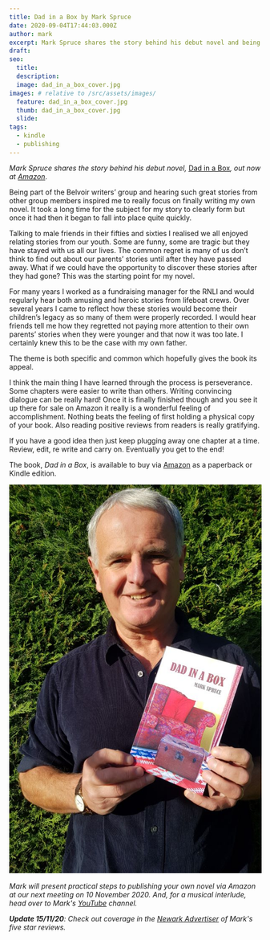 ```yaml
---
title: Dad in a Box by Mark Spruce
date: 2020-09-04T17:44:03.000Z
author: mark
excerpt: Mark Spruce shares the story behind his debut novel and being inspired by the group to write it
draft: 
seo:
  title:
  description:
  image: dad_in_a_box_cover.jpg
images: # relative to /src/assets/images/
  feature: dad_in_a_box_cover.jpg
  thumb: dad_in_a_box_cover.jpg
  slide:
tags:
  - kindle
  - publishing
---
```


_Mark Spruce shares the story behind his debut novel,_ [Dad in a Box](https://www.amazon.co.uk/Dad-Box-Mark-Spruce/dp/B08KGZZR79/ref=tmm_pap_swatch_0?_encoding=UTF8&qid=&sr=)_, out now at_ [_Amazon_](https://www.amazon.co.uk/Dad-Box-Mark-Spruce/dp/B08KGZZR79/ref=tmm_pap_swatch_0?_encoding=UTF8&qid=&sr=).

Being part of the Belvoir writers’ group and hearing such great stories from other group members inspired me to really focus on finally writing my own novel. It took a long time for the subject for my story to clearly form but once it had then it began to fall into place quite quickly.

Talking to male friends in their fifties and sixties I realised we all enjoyed relating stories from our youth. Some are funny, some are tragic but they have stayed with us all our lives. The common regret is many of us don’t think to find out about our parents’ stories until after they have passed away. What if we could have the opportunity to discover these stories after they had gone? This was the starting point for my novel.

For many years I worked as a fundraising manager for the RNLI and would regularly hear both amusing and heroic stories from lifeboat crews. Over several years I came to reflect how these stories would become their children’s legacy as so many of them were properly recorded. I would hear friends tell me how they regretted not paying more attention to their own parents’ stories when they were younger and that now it was too late. I certainly knew this to be the case with my own father.

The theme is both specific and common which hopefully gives the book its appeal.

I think the main thing I have learned through the process is perseverance. Some chapters were easier to write than others. Writing convincing dialogue can be really hard! Once it is finally finished though and you see it up there for sale on Amazon it really is a wonderful feeling of accomplishment. Nothing beats the feeling of first holding a physical copy of your book. Also reading positive reviews from readers is really gratifying.

If you have a good idea then just keep plugging away one chapter at a time. Review, edit, re write and carry on. Eventually you get to the end!

The book, _Dad in a Box_, is available to buy via [Amazon](https://www.amazon.co.uk/Dad-Box-Mark-Spruce/dp/B08KGZZR79/ref=tmm_pap_swatch_0?_encoding=UTF8&qid=&sr=) as a paperback or Kindle edition.

<img src="/src/assets/images/Mark_Spruce.jpg">

_Mark will present practical steps to publishing your own novel via Amazon at our next meeting on 10 November 2020. And, for a musical interlude, head over to Mark's_ [_YouTube_](https://www.youtube.com/channel/UCXah9yiUx8Iy63yAldSUkAg) _channel._

**_Update 15/11/20_**_: Check out coverage in the_ [_Newark Advertiser_](https://www.newarkadvertiser.co.uk/news/author-draws-on-own-story-9128441/  ) _of Mark's five star reviews._
